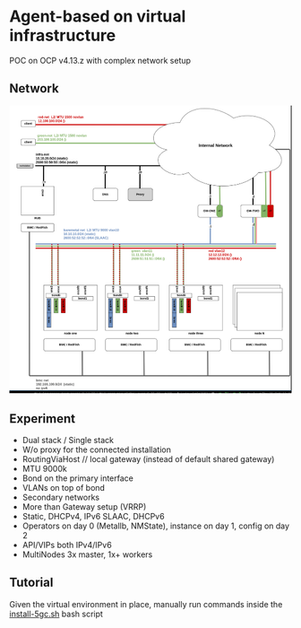# Agent-based  on virtual infrastructure

POC on OCP v4.13.z with complex network setup

## Network

![net-diagram](net-diagram.png)

## Experiment

- Dual stack / Single stack 
- W/o proxy for the connected installation
- RoutingViaHost // local gateway (instead of default shared gateway)
- MTU 9000k
- Bond on the primary interface
- VLANs on top of bond
- Secondary networks
- More than Gateway setup (VRRP)
- Static, DHCPv4, IPv6 SLAAC, DHCPv6
- Operators on day 0 (Metallb, NMState), instance on day 1, config on day 2
- API/VIPs both IPv4/IPv6
- MultiNodes 3x master, 1x+ workers

## Tutorial

Given the virtual environment in place, manually run commands inside the [install-5gc.sh](install-5gc.sh) 
bash script
